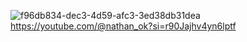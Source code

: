 ![f96db834-dec3-4d59-afc3-3ed38db31dea](https://github.com/user-attachments/assets/ed99b12c-1971-4e2d-963a-8309a2f43d65)
https://youtube.com/@nathan_ok?si=r90Jajhv4yn6lptf
